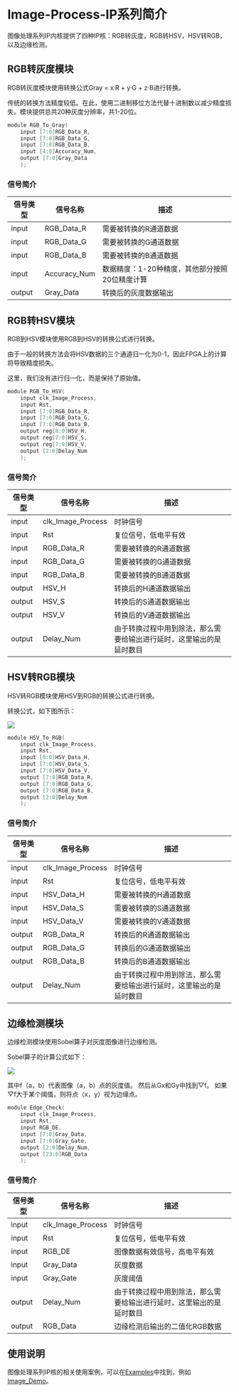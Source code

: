 # Image-Process-IP系列简介

图像处理系列IP内核提供了四种IP核：RGB转灰度，RGB转HSV，HSV转RGB，以及边缘检测。

## RGB转灰度模块

RGB转灰度模块使用转换公式Gray = x·R + y·G + z·B进行转换。

传统的转换方法精度较低。在此，使用二进制移位方法代替十进制数以减少精度损失。模块提供总共20种灰度分辨率，共1-20位。

```c
module RGB_To_Gray(
    input [7:0]RGB_Data_R,         
    input [7:0]RGB_Data_G,  
    input [7:0]RGB_Data_B,  
    input [4:0]Accuracy_Num,  
    output [7:0]Gray_Data   
    );
```
### 信号简介
  
| **信号类型**    | **信号名称**    | **描述** |
| ----------- | ----------- | -------- |
| input | RGB_Data_R      | 需要被转换的R通道数据 |
| input | RGB_Data_G      | 需要被转换的G通道数据       |
| input | RGB_Data_B      | 需要被转换的B通道数据       |
| input | Accuracy_Num    | 数据精度：1-20种精度，其他部分按照20位精度计算      |
| output | Gray_Data      | 转换后的灰度数据输出     |

## RGB转HSV模块

RGB到HSV模块使用RGB到HSV的转换公式进行转换。

由于一般的转换方法会将HSV数据的三个通道归一化为0-1，因此FPGA上的计算将导致精度损失。

这里，我们没有进行归一化，而是保持了原始值。

```c
module RGB_To_HSV(
    input clk_Image_Process,
    input Rst,
    input [7:0]RGB_Data_R,
    input [7:0]RGB_Data_G,
    input [7:0]RGB_Data_B,
    output reg[8:0]HSV_H,
    output reg[7:0]HSV_S,
    output reg[7:0]HSV_V,
    output [2:0]Delay_Num
    );
```

### 信号简介
  
| **信号类型**    | **信号名称**    | **描述** |
| ----------- | ----------- | -------- |
| input | clk_Image_Process | 时钟信号 |
| input | Rst             | 复位信号，低电平有效      |
| input | RGB_Data_R      | 需要被转换的R通道数据 |
| input | RGB_Data_G      | 需要被转换的G通道数据       |
| input | RGB_Data_B      | 需要被转换的B通道数据       |
| output | HSV_H           | 转换后的H通道数据输出     |
| output | HSV_S           | 转换后的S通道数据输出     |
| output | HSV_V           | 转换后的V通道数据输出     |
| output | Delay_Num       | 由于转换过程中用到除法，那么需要给输出进行延时，这里输出的是延时数目     |

## HSV转RGB模块

HSV转RGB模块使用HSV到RGB的转换公式进行转换。

转换公式，如下图所示：

![](/Examples/Images/HSV2RGB-IP.png)

```c
module HSV_To_RGB(
    input clk_Image_Process,
    input Rst,
    input [8:0]HSV_Data_H,
    input [7:0]HSV_Data_S,
    input [7:0]HSV_Data_V,
    output [7:0]RGB_Data_R,
    output [7:0]RGB_Data_G,
    output [7:0]RGB_Data_B,
    output [2:0]Delay_Num
    );
```

### 信号简介
  
| **信号类型**    | **信号名称**    | **描述** |
| ----------- | ----------- | -------- |
| input | clk_Image_Process |  时钟信号 |
| input | Rst             | 复位信号，低电平有效       |
| input | HSV_Data_H      | 需要被转换的H通道数据 |
| input | HSV_Data_S      | 需要被转换的S通道数据       |
| input | HSV_Data_V      | 需要被转换的V通道数据       |
| output | RGB_Data_R      | 转换后的R通道数据输出     |
| output | RGB_Data_G      | 转换后的G通道数据输出     |
| output | RGB_Data_B      | 转换后的B通道数据输出     |
| output | Delay_Num       | 由于转换过程中用到除法，那么需要给输出进行延时，这里输出的是延时数目     |

## 边缘检测模块

边缘检测模块使用Sobel算子对灰度图像进行边缘检测。

Sobel算子的计算公式如下：

![](/Examples/Images/Edge-Check-IP.png)

其中f（a，b）代表图像（a，b）点的灰度值。 然后从Gx和Gy中找到▽f。 如果▽f大于某个阈值，则将点（x，y）视为边缘点。

```c
module Edge_Check(
    input clk_Image_Process,
    input Rst,
    input RGB_DE,
    input [7:0]Gray_Data,
    input [7:0]Gray_Gate,
    output [2:0]Delay_Num,
    output [23:0]RGB_Data
    );
```

### 信号简介
  
| **信号类型**    | **信号名称**    | **描述** |
| ----------- | ----------- | -------- |
| input | clk_Image_Process | 时钟信号 |
| input | Rst               | 复位信号，低电平有效       |
| input | RGB_DE            | 图像数据有效信号，高电平有效 |
| input | Gray_Data         | 灰度数据       |
| input | Gray_Gate         | 灰度阈值       |
| output | Delay_Num         | 由于转换过程中用到除法，那么需要给输出进行延时，这里输出的是延时数目     |
| output | RGB_Data          |边缘检测后输出的二值化RGB数据     |

## 使用说明

图像处理系列IP核的相关使用案例，可以在[Examples](/Examples)中找到，例如[Image_Demo](/Examples/FPGA/4.Module-Interface/MIPI-Camera-Interface)。


